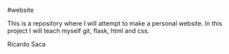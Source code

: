 #website

This is a repository where I will attempt to make a personal website. 
In this project I will teach myself git, flask, html and css. 

Ricardo Saca 
